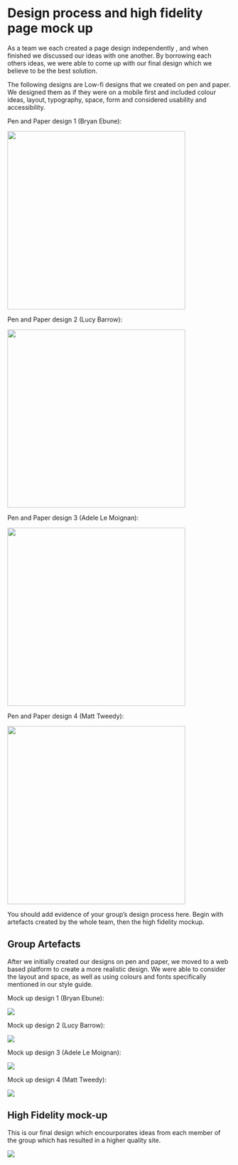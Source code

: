 # Design process and high fidelity page mock up

As a team we each created a page design independently , and when finished we discussed our ideas with one another. By borrowing each others ideas, we were able to come up with our final design which we believe to be the best solution. 

The following designs are Low-fi designs that we created on pen and paper. We designed them as if they were on a mobile first and included colour ideas, layout, typography, space, form and considered usability and accessibility. 

Pen and Paper design 1 (Bryan Ebune): 

<img src="sp3-media/pen and paper- Bryan.jpeg" width= "400"> 


Pen and Paper design 2 (Lucy Barrow): 


<img src="sp3-media/pen and paper- Lucy.jpeg" width= "400"> 



Pen and Paper design 3 (Adele Le Moignan): 


<img src="sp3-media/pen and paper- Adele.jpeg" width= "400"> 


Pen and Paper design 4 (Matt Tweedy): 

<img src="sp3-media/pen and paper- Matt.jpeg" width= "400"> 

You should add evidence of your group’s design process here. Begin with artefacts created by the whole team, then the high fidelity mockup.

## Group Artefacts

After we initially created our designs on pen and paper, we moved to a web based platform to create a more realistic design. We were able to consider the layout and space, as well as using colours and fonts specifically mentioned in our style guide. 

Mock up design 1 (Bryan Ebune): 

<img src="sp3-prototyping/Webpage Mockup-Bryan.PNG"> 


Mock up design 2 (Lucy Barrow): 


<img src="sp3-prototyping/Slide1.PNG"> 



Mock up design 3 (Adele Le Moignan): 


<img src="sp3-prototyping/mobile-design-adele.png"> 


Mock up design 4 (Matt Tweedy): 

<img src="sp3-prototyping/MockUp2- Bryan.PNG"> 



## High Fidelity mock-up

This is our final design which encourporates ideas from each member of the group which has resulted in a higher quality site. 


<img src="sp3-prototyping/finalMockUp.png"> 

